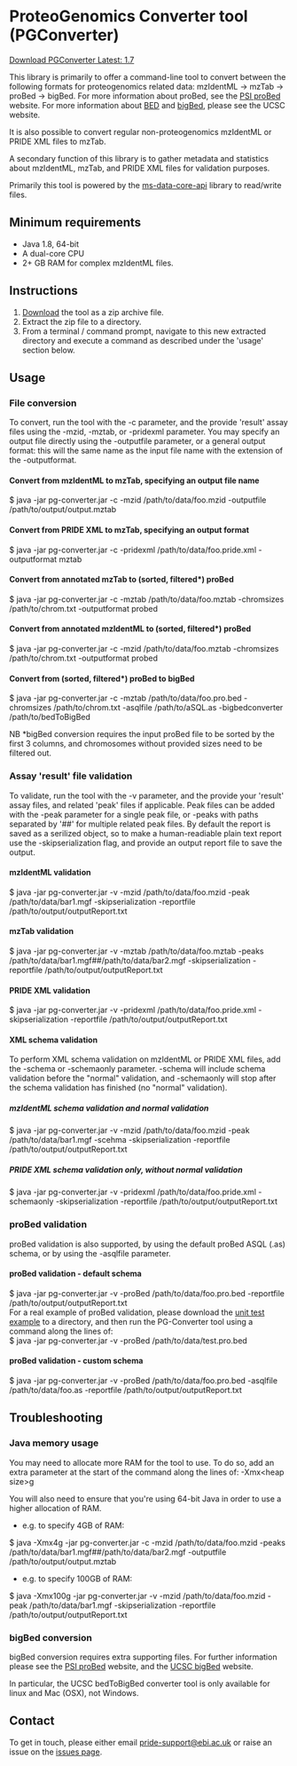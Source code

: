 # ProteoGenomics Converter tool (PGConverter)
[Download PGConverter Latest: 1.7](https://drive.google.com/open?id=0ByPwkIg-BdVzSGEwanVuc1hDdUE)

This library is primarily to offer a command-line tool to convert between the following formats for proteogenomics related data:
mzIdentML -> mzTab -> proBed -> bigBed. For more information about proBed, see the [PSI proBed](http://www.psidev.info/probed) website. For more information about [BED](https://genome.ucsc.edu/FAQ/FAQformat.html#format1) and [bigBed](https://genome.ucsc.edu/goldenpath/help/bigBed.html), please see the UCSC website.

It is also possible to convert regular non-proteogenomics mzIdentML or PRIDE XML files to mzTab.

A secondary function of this library is to gather metadata and statistics about mzIdentML, mzTab, and PRIDE XML files for validation purposes.

Primarily this tool is powered by the [ms-data-core-api](https://github.com/PRIDE-Utilities/ms-data-core-api) library to read/write files.

## Minimum requirements
* Java 1.8, 64-bit
* A dual-core CPU
* 2+ GB RAM for complex mzIdentML files.

## Instructions
1. [Download](https://drive.google.com/open?id=0ByPwkIg-BdVzSGEwanVuc1hDdUE) the tool as a zip archive file.
2. Extract the zip file to a directory.
3. From a terminal / command prompt, navigate to this new extracted directory and execute a command as described under the 'usage' section below.

## Usage
### File conversion
To convert, run the tool with the -c parameter, and the provide 'result' assay files using the -mzid, -mztab, or -pridexml parameter. You may specify an output file directly using the -outputfile parameter, or a general output format: this will the same name as the input file name with the extension of the -outputformat.

#### Convert from mzIdentML to mzTab, specifying an output file name
$ java -jar pg-converter.jar -c -mzid /path/to/data/foo.mzid -outputfile /path/to/output/output.mztab
#### Convert from PRIDE XML to mzTab, specifying an output format
$ java -jar pg-converter.jar -c -pridexml /path/to/data/foo.pride.xml -outputformat mztab
#### Convert from annotated mzTab to (sorted, filtered*) proBed
$ java -jar pg-converter.jar -c -mztab /path/to/data/foo.mztab -chromsizes /path/to/chrom.txt -outputformat probed
#### Convert from annotated mzIdentML to (sorted, filtered*) proBed
$ java -jar pg-converter.jar -c -mzid /path/to/data/foo.mztab -chromsizes /path/to/chrom.txt -outputformat probed
#### Convert from (sorted, filtered*) proBed to bigBed
$ java -jar pg-converter.jar -c -mztab /path/to/data/foo.pro.bed -chromsizes /path/to/chrom.txt -asqlfile /path/to/aSQL.as -bigbedconverter /path/to/bedToBigBed

NB *bigBed conversion requires the input proBed file to be sorted by the first 3 columns, and chromosomes without provided sizes need to be filtered out.

### Assay 'result' file validation
To validate, run the tool with the -v parameter, and the provide your 'result' assay files, and related 'peak' files if applicable. Peak files can be added with the -peak parameter for a single peak file, or -peaks with paths separated by '##' for multiple related peak files.
By default the report is saved as a serilized object, so to make a human-readiable plain text report use the -skipserialization flag, and provide an output report file to save the output.
#### mzIdentML validation
$ java -jar pg-converter.jar -v -mzid /path/to/data/foo.mzid -peak /path/to/data/bar1.mgf -skipserialization -reportfile /path/to/output/outputReport.txt
#### mzTab validation
$ java -jar pg-converter.jar -v -mztab /path/to/data/foo.mztab -peaks /path/to/data/bar1.mgf##/path/to/data/bar2.mgf -skipserialization -reportfile /path/to/output/outputReport.txt
#### PRIDE XML validation
$ java -jar pg-converter.jar -v -pridexml /path/to/data/foo.pride.xml -skipserialization -reportfile /path/to/output/outputReport.txt
#### XML schema validation
To perform XML schema validation on mzIdentML or PRIDE XML files, add the -schema or -schemaonly parameter. -schema will include schema validation before the "normal" validation, and -schemaonly will stop after the schema validation has finished (no "normal" validation).
##### mzIdentML schema validation and normal validation
$ java -jar pg-converter.jar -v -mzid /path/to/data/foo.mzid -peak /path/to/data/bar1.mgf -scehma -skipserialization -reportfile /path/to/output/outputReport.txt
##### PRIDE XML schema validation only, without normal validation
$ java -jar pg-converter.jar -v -pridexml /path/to/data/foo.pride.xml -schemaonly -skipserialization -reportfile /path/to/output/outputReport.txt
### proBed validation
proBed validation is also supported, by using the default proBed ASQL (.as) schema, or by using the -asqlfile parameter.
#### proBed validation - default schema
$ java -jar pg-converter.jar -v -proBed /path/to/data/foo.pro.bed -reportfile /path/to/output/outputReport.txt
</br>For a real example of proBed validation, please download the [unit test example](https://raw.githubusercontent.com/PRIDE-Toolsuite/PGConverter/master/src/test/resources/test.pro.bed) to a directory, and then run the PG-Converter tool using a command along the lines of:</br>
$ java -jar pg-converter.jar -v -proBed /path/to/data/test.pro.bed
#### proBed validation - custom schema
$ java -jar pg-converter.jar -v -proBed /path/to/data/foo.pro.bed -asqlfile /path/to/data/foo.as -reportfile /path/to/output/outputReport.txt
## Troubleshooting
### Java memory usage
You may need to allocate more RAM for the tool to use. To do so, add an extra parameter at the start of the command along the lines of: -Xmx\<heap size\>g

You will also need to ensure that you're using 64-bit Java in order to use a higher allocation of RAM.

* e.g. to specify 4GB of RAM:

$ java -Xmx4g -jar pg-converter.jar -c -mzid /path/to/data/foo.mzid -peaks /path/to/data/bar1.mgf##/path/to/data/bar2.mgf -outputfile /path/to/output/output.mztab

* e.g. to specify 100GB of RAM:

$ java -Xmx100g -jar pg-converter.jar  -v -mzid /path/to/data/foo.mzid -peak /path/to/data/bar1.mgf -skipserialization -reportfile /path/to/output/outputReport.txt

### bigBed conversion
bigBed conversion requires extra supporting files. For further information please see the [PSI proBed](http://www.psidev.info/probed) website, and the [UCSC bigBed](https://genome.ucsc.edu/goldenpath/help/bigBed.html) website.

In particular, the UCSC bedToBigBed converter tool is only available for linux and Mac (OSX), not Windows.

## Contact
To get in touch, please either email <pride-support@ebi.ac.uk> or raise an issue on the [issues page](https://github.com/PRIDE-Toolsuite/PGConverter/issues).
